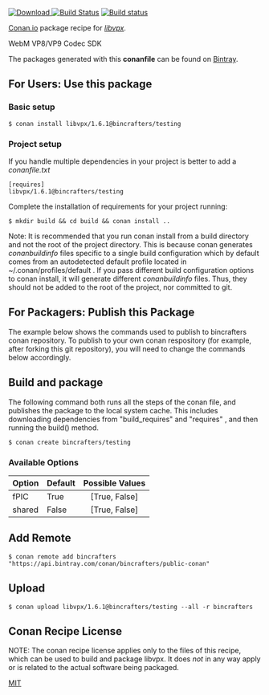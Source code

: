 [![Download](https://api.bintray.com/packages/bincrafters/public-conan/libvpx%3Abincrafters/images/download.svg) ](https://bintray.com/bincrafters/public-conan/libvpx%3Abincrafters/_latestVersion)
[![Build Status](https://travis-ci.com/bincrafters/conan-libvpx.svg?branch=testing%2F1.6.1)](https://travis-ci.com/bincrafters/conan-libvpx)
[![Build status](https://ci.appveyor.com/api/projects/status/github/bincrafters/conan-libvpx?branch=testing%2F1.6.1&svg=true)](https://ci.appveyor.com/project/bincrafters/conan-libvpx)

[Conan.io](https://conan.io) package recipe for [*libvpx*](https://www.webmproject.org/code).

WebM VP8/VP9 Codec SDK

The packages generated with this **conanfile** can be found on [Bintray](https://bintray.com/bincrafters/public-conan/libvpx%3Abincrafters).

## For Users: Use this package

### Basic setup

    $ conan install libvpx/1.6.1@bincrafters/testing

### Project setup

If you handle multiple dependencies in your project is better to add a *conanfile.txt*

    [requires]
    libvpx/1.6.1@bincrafters/testing


Complete the installation of requirements for your project running:

    $ mkdir build && cd build && conan install ..

Note: It is recommended that you run conan install from a build directory and not the root of the project directory.  This is because conan generates *conanbuildinfo* files specific to a single build configuration which by default comes from an autodetected default profile located in ~/.conan/profiles/default .  If you pass different build configuration options to conan install, it will generate different *conanbuildinfo* files.  Thus, they should not be added to the root of the project, nor committed to git.

## For Packagers: Publish this Package

The example below shows the commands used to publish to bincrafters conan repository. To publish to your own conan respository (for example, after forking this git repository), you will need to change the commands below accordingly.

## Build and package

The following command both runs all the steps of the conan file, and publishes the package to the local system cache.  This includes downloading dependencies from "build_requires" and "requires" , and then running the build() method.

    $ conan create bincrafters/testing


### Available Options
| Option        | Default | Possible Values  |
| ------------- |:----------------- |:------------:|
| fPIC      | True |  [True, False] |
| shared      | False |  [True, False] |

## Add Remote

    $ conan remote add bincrafters "https://api.bintray.com/conan/bincrafters/public-conan"

## Upload

    $ conan upload libvpx/1.6.1@bincrafters/testing --all -r bincrafters


## Conan Recipe License

NOTE: The conan recipe license applies only to the files of this recipe, which can be used to build and package libvpx.
It does *not* in any way apply or is related to the actual software being packaged.

[MIT](https://github.com/bincrafters/conan-libvpx.git/blob/testing/1.6.1/LICENSE)
